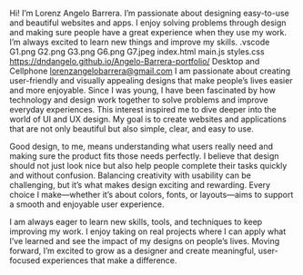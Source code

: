 Hi! I’m Lorenz Angelo Barrera. I’m passionate about designing easy-to-use and beautiful websites and apps. I enjoy solving problems through design and making sure people have a great experience when they use my work. I’m always excited to learn new things and improve my skills.
.vscode
G1.png
G2.png
G3.png
G6.png
G7.jpeg
index.html
main.js
styles.css
https://dndangelo.github.io/Angelo-Barrera-portfolio/
Desktop and Cellphone 
lorenzangelobarrera@gmail.com
I am passionate about creating user-friendly and visually appealing designs that make people’s lives easier and more enjoyable. Since I was young, I have been fascinated by how technology and design work together to solve problems and improve everyday experiences. This interest inspired me to dive deeper into the world of UI and UX design. My goal is to create websites and applications that are not only beautiful but also simple, clear, and easy to use.

Good design, to me, means understanding what users really need and making sure the product fits those needs perfectly. I believe that design should not just look nice but also help people complete their tasks quickly and without confusion. Balancing creativity with usability can be challenging, but it’s what makes design exciting and rewarding. Every choice I make—whether it’s about colors, fonts, or layouts—aims to support a smooth and enjoyable user experience.

I am always eager to learn new skills, tools, and techniques to keep improving my work. I enjoy taking on real projects where I can apply what I’ve learned and see the impact of my designs on people’s lives. Moving forward, I’m excited to grow as a designer and create meaningful, user-focused experiences that make a difference.
